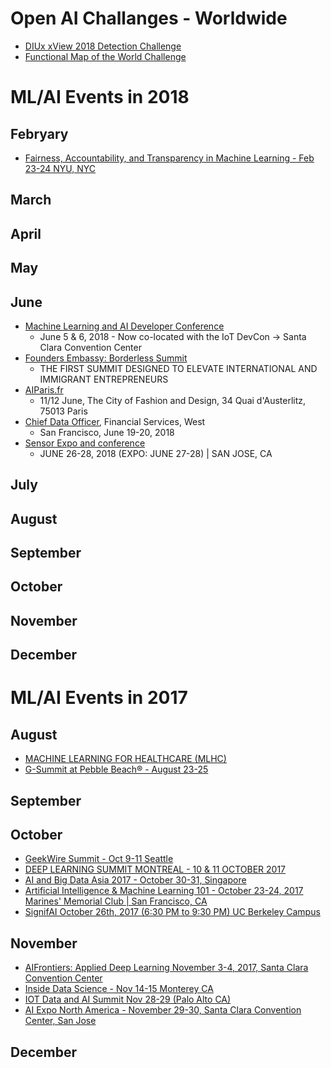 # Open AI Challanges - Worldwide #
 - [DIUx xView 2018 Detection Challenge](http://www.xviewdataset.org/)
 - [Functional Map of the World Challenge](https://www.iarpa.gov/challenges/fmow.html)

# ML/AI Events in 2018 #
## Febryary ##
 - [Fairness, Accountability, and Transparency in Machine Learning - Feb 23-24 NYU, NYC](http://www.fatml.org/)
## March ##
## April ##
## May ##
## June ##
 - [Machine Learning and AI Developer Conference](http://mldevcon.com/)
   - June 5 & 6, 2018 - Now co-located with the IoT DevCon -> Santa Clara Convention Center
 - [Founders Embassy: Borderless Summit](https://www.foundersembassy.com/borderless-summit/)
   - THE FIRST SUMMIT DESIGNED TO ELEVATE INTERNATIONAL AND IMMIGRANT ENTREPRENEURS
 - [AIParis.fr](https://aiparis.fr/)
   - 11/12 June,  The City of Fashion and Design, 34 Quai d'Austerlitz, 75013 Paris
 - [Chief Data Officer](https://coriniumintelligence.com/chiefdataofficerfinancialwest/), Financial Services, West
   - San Francisco, June 19-20, 2018
 - [Sensor Expo and conference](https://www.sensorsexpo.com/)
   - JUNE 26-28, 2018 (EXPO: JUNE 27-28) | SAN JOSE, CA
## July ##
## August ##
## September ##
## October ##
## November ##
## December ##


# ML/AI Events in 2017 #

## August ##
 - [MACHINE LEARNING FOR HEALTHCARE (MLHC)](http://mucmd.org/)
 - [G-Summit at Pebble Beach® - August 23-25 ](http://www.thegsummit.org/)

## September ##

## October ##
 - [GeekWire Summit - Oct 9-11 Seattle](https://www.geekwire.com/events/geekwire-summit-2017/)
 - [DEEP LEARNING SUMMIT MONTREAL - 10 & 11 OCTOBER 2017](https://www.re-work.co/events/deep-learning-summit-montreal-canada-track1-2017)
 - [AI and Big Data Asia 2017 - October 30-31, Singapore](http://aiasiashow.com/index.html)
 - [Artificial Intelligence & Machine Learning 101 - October 23-24, 2017 Marines' Memorial Club | San Francisco, CA](https://www.insightxnetwork.com/artificial-intelligence-machine-learning-101.html)
 - [SignifAI October 26th, 2017 (6:30 PM to 9:30 PM) UC Berkeley Campus](https://www.signifai.io/)

## November ##
 - [AIFrontiers: Applied Deep Learning November 3-4, 2017, Santa Clara Convention Center](http://www.aifrontiers.com/)
 - [Inside Data Science - Nov 14-15 Monterey CA](https://www.insidedatascience.com/)
 - [IOT Data and AI Summit Nov 28-29 (Palo Alto CA)](https://tmt.knect365.com/iot-data-analytics/)
 - [AI Expo North America - November 29-30, Santa Clara Convention Center, San Jose](https://www.ai-expo.net/northamerica/)

## December ##

